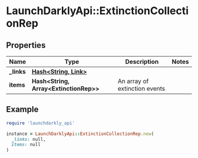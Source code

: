 # LaunchDarklyApi::ExtinctionCollectionRep

## Properties

| Name | Type | Description | Notes |
| ---- | ---- | ----------- | ----- |
| **_links** | [**Hash&lt;String, Link&gt;**](Link.md) |  |  |
| **items** | **Hash&lt;String, Array&lt;ExtinctionRep&gt;&gt;** | An array of extinction events |  |

## Example

```ruby
require 'launchdarkly_api'

instance = LaunchDarklyApi::ExtinctionCollectionRep.new(
  _links: null,
  items: null
)
```

